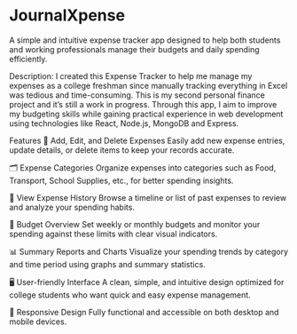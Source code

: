 # JournalXpense
A simple and intuitive expense tracker app designed to help both students and working professionals manage their budgets and daily spending efficiently.

Description:
I created this Expense Tracker to help me manage my expenses as a college freshman since manually tracking everything in Excel was tedious and time-consuming. This is my second personal finance project and it’s still a work in progress. Through this app, I aim to improve my budgeting skills while gaining practical experience in web development using technologies like React, Node.js, MongoDB and Express. 

Features
💸 Add, Edit, and Delete Expenses
Easily add new expense entries, update details, or delete items to keep your records accurate.

🗂️ Expense Categories
Organize expenses into categories such as Food, Transport, School Supplies, etc., for better spending insights.

📜 View Expense History
Browse a timeline or list of past expenses to review and analyze your spending habits.

🎯 Budget Overview
Set weekly or monthly budgets and monitor your spending against these limits with clear visual indicators.

📊 Summary Reports and Charts
Visualize your spending trends by category and time period using graphs and summary statistics.

🖥️ User-friendly Interface
A clean, simple, and intuitive design optimized for college students who want quick and easy expense management.

📱 Responsive Design
Fully functional and accessible on both desktop and mobile devices.
